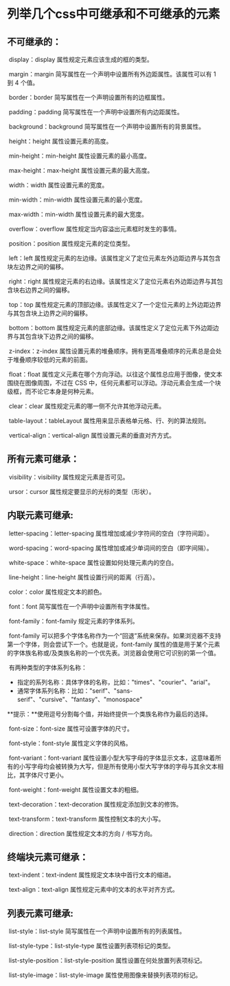 # 列举几个css中可继承和不可继承的元素

## 不可继承的：

​	display：display 属性规定元素应该生成的框的类型。

​	margin：margin 简写属性在一个声明中设置所有外边距属性。该属性可以有 1 到 4 个值。

​	border：border 简写属性在一个声明设置所有的边框属性。

​	padding：padding 简写属性在一个声明中设置所有内边距属性。

​	background：background 简写属性在一个声明中设置所有的背景属性。

​	height：height 属性设置元素的高度。

​	min-height：min-height 属性设置元素的最小高度。

​	max-height：max-height 属性设置元素的最大高度。

​	width：width 属性设置元素的宽度。

​	min-width：min-width 属性设置元素的最小宽度。

​	max-width：min-width 属性设置元素的最大宽度。

​	overflow：overflow 属性规定当内容溢出元素框时发生的事情。

​	position：position 属性规定元素的定位类型。

​	left：left 属性规定元素的左边缘。该属性定义了定位元素左外边距边界与其包含块左边界之间的偏移。

​	right：right 属性规定元素的右边缘。该属性定义了定位元素右外边距边界与其包含块右边界之间的偏移。

​	top：top 属性规定元素的顶部边缘。该属性定义了一个定位元素的上外边距边界与其包含块上边界之间的偏移。

​	bottom：bottom 属性规定元素的底部边缘。该属性定义了定位元素下外边距边界与其包含块下边界之间的偏移。

​	z-index：z-index 属性设置元素的堆叠顺序。拥有更高堆叠顺序的元素总是会处于堆叠顺序较低的元素的前面。

​	float：float 属性定义元素在哪个方向浮动。以往这个属性总应用于图像，使文本围绕在图像周围，不过在 CSS 中，任何元素都可以浮动。浮动元素会生成一个块级框，而不论它本身是何种元素。	

​	clear：clear 属性规定元素的哪一侧不允许其他浮动元素。

​	table-layout：tableLayout 属性用来显示表格单元格、行、列的算法规则。

​	vertical-align：vertical-align 属性设置元素的垂直对齐方式。

## 所有元素可继承：

​		visibility：visibility 属性规定元素是否可见。

​		ursor：cursor 属性规定要显示的光标的类型（形状）。

## 内联元素可继承:

​	letter-spacing：letter-spacing 属性增加或减少字符间的空白（字符间距）。

​	word-spacing：word-spacing 属性增加或减少单词间的空白（即字间隔）。

​	white-space：white-space 属性设置如何处理元素内的空白。

​	line-height：line-height 属性设置行间的距离（行高）。

​	color：color 属性规定文本的颜色。

​	font：font 简写属性在一个声明中设置所有字体属性。

​	font-family：font-family 规定元素的字体系列。

​	font-family 可以把多个字体名称作为一个“回退”系统来保存。如果浏览器不支持第一个字体，则会尝试下一个。也就是说，font-family 属性的值是用于某个元素的字体族名称或/及类族名称的一个优先表。浏览器会使用它可识别的第一个值。

​	有两种类型的字体系列名称：

- 指定的系列名称：具体字体的名称，比如："times"、"courier"、"arial"。
- 通常字体系列名称：比如："serif"、"sans-serif"、"cursive"、"fantasy"、"monospace"

**提示：**使用逗号分割每个值，并始终提供一个类族名称作为最后的选择。

​	font-size：font-size 属性可设置字体的尺寸。

​	font-style：font-style 属性定义字体的风格。

​	font-variant：font-variant 属性设置小型大写字母的字体显示文本，这意味着所有的小写字母均会被转换为大写，但是所有使用小型大写字体的字母与其余文本相比，其字体尺寸更小。

​	font-weight：font-weight 属性设置文本的粗细。

​	text-decoration：text-decoration 属性规定添加到文本的修饰。

​	text-transform：text-transform 属性控制文本的大小写。

​	direction：direction 属性规定文本的方向 / 书写方向。

## 终端块元素可继承：

​	text-indent：text-indent 属性规定文本块中首行文本的缩进。

​	text-align：text-align 属性规定元素中的文本的水平对齐方式。

## 列表元素可继承:

​	list-style：list-style 简写属性在一个声明中设置所有的列表属性。

​	list-style-type：list-style-type 属性设置列表项标记的类型。

​	list-style-position：list-style-position 属性设置在何处放置列表项标记。

​	list-style-image：list-style-image 属性使用图像来替换列表项的标记。